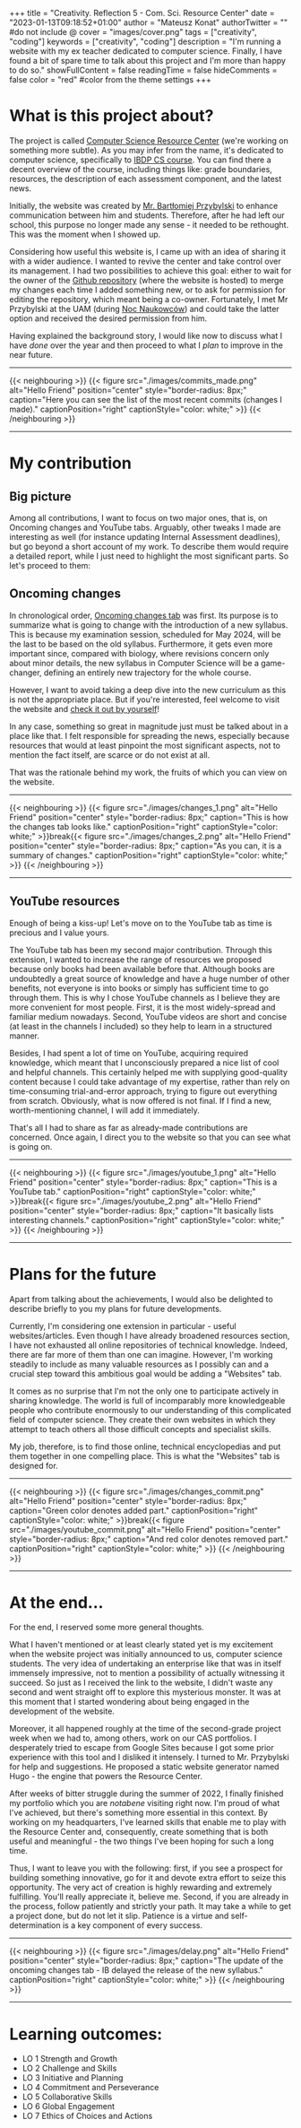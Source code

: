 +++
title = "Creativity. Reflection 5 - Com. Sci. Resource Center"
date = "2023-01-13T09:18:52+01:00"
author = "Mateusz Konat"
authorTwitter = "" #do not include @
cover = "images/cover.png"
tags = ["creativity", "coding"]
keywords = ["creativity", "coding"]
description = "I'm running a website with my ex teacher dedicated to computer science. Finally, I have found a bit of spare time to talk about this project and I'm more than happy to do so."
showFullContent = false
readingTime = false
hideComments = false
color = "red" #color from the theme settings
+++

# What is this project about?
The project is called [Computer Science Resource Center](https://bprzybylski.github.io/IB-CS-GeS/) (we're working on something more subtle). As you may infer from the name, it's dedicated to computer science, specifically to [IBDP CS course](https://www.ibo.org/programmes/diploma-programme/curriculum/sciences/computer-science/). You can find there a decent overview of the course, including things like: grade boundaries, resources, the description of each assessment component, and the latest news.

Initially, the website was created by [Mr. Bartłomiej Przybylski](https://bap.faculty.wmi.amu.edu.pl/en/) to enhance communication between him and students. Therefore, after he had left our school, this purpose no longer made any sense - it needed to be rethought. This was the moment when I showed up. 

Considering how useful this website is, I came up with an idea of sharing it with a wider audience. I wanted to revive the center and take control over its management. I had two possibilities to achieve this goal: either to wait for the owner of the [Github repository](https://github.com/bprzybylski/IB-CS-GeS) (where the website is hosted) to merge my changes each time I added something new, or to ask for permission for editing the repository, which meant being a co-owner. Fortunately, I met Mr Przybylski at the UAM (during [Noc Naukowców](https://www.poznan.nocnaukowcow.pl)) and could take the latter option and received the desired permission from him.

Having explained the background story, I would like now to discuss what I have _done_ over the year and then proceed to what I _plan_ to improve in the near future.

***
{{< neighbouring >}}
{{< figure src="./images/commits_made.png" alt="Hello Friend" position="center" style="border-radius: 8px;" caption="Here you can see the list of the most recent commits (changes I made)." captionPosition="right" captionStyle="color: white;" >}}
{{< /neighbouring >}}
***

# My contribution
## Big picture
Among all contributions, I want to focus on two major ones, that is, on Oncoming changes and YouTube tabs. Arguably, other tweaks I made are interesting as well (for instance updating Internal Assessment deadlines), but go beyond a short account of my work. To describe them would require a detailed report, while I just need to highlight the most significant parts. So let's proceed to them:

## Oncoming changes
In chronological order, [Oncoming changes tab](https://bprzybylski.github.io/IB-CS-GeS/general-information/oncoming-changes/) was first. Its purpose is to summarize what is going to change with the introduction of a new syllabus. This is because my examination session, scheduled for May 2024, will be the last to be based on the old syllabus. Furthermore, it gets even more important since, compared with biology, where revisions concern only about minor details, the new syllabus in Computer Science will be a game-changer, defining an entirely new trajectory for the whole course.

However, I want to avoid taking a deep dive into the new curriculum as this is not the appropriate place. But if you're interested, feel welcome to visit the website and [check it out by yourself](https://bprzybylski.github.io/IB-CS-GeS/general-information/oncoming-changes/)! 

In any case, something so great in magnitude just must be talked about in a place like that. I felt responsible for spreading the news, especially because resources that would at least pinpoint the most significant aspects, not to mention the fact itself, are scarce or do not exist at all. 

That was the rationale behind my work, the fruits of which you can view on the website.

***
{{< neighbouring >}}
{{< figure src="./images/changes_1.png" alt="Hello Friend" position="center" style="border-radius: 8px;" caption="This is how the changes tab looks like." captionPosition="right" captionStyle="color: white;" >}}break{{< figure src="./images/changes_2.png" alt="Hello Friend" position="center" style="border-radius: 8px;" caption="As you can, it is a summary of changes." captionPosition="right" captionStyle="color: white;" >}}
{{< /neighbouring >}}
***

## YouTube resources
Enough of being a kiss-up! Let's move on to the YouTube tab as time is precious and I value yours.

The YouTube tab has been my second major contribution. Through this extension, I wanted to increase the range of resources we proposed because only books had been available before that. Although books are undoubtedly a great source of knowledge and have a huge number of other benefits, not everyone is into books or simply has sufficient time to go through them. This is why I chose YouTube channels as I believe they are more convenient for most people. First, it is the most widely-spread and familiar medium nowadays. Second, YouTube videos are short and concise (at least in the channels I included) so they help to learn in a structured manner.

Besides, I had spent a lot of time on YouTube, acquiring required knowledge, which meant that I unconsciously prepared a nice list of cool and helpful channels. This certainly helped me with supplying good-quality content because I could take advantage of my expertise, rather than rely on time-consuming trial-and-error approach, trying to figure out everything from scratch. Obviously, what is now offered is not final. If I find a new, worth-mentioning channel, I will add it immediately.

That's all I had to share as far as already-made contributions are concerned. Once again, I direct you to the website so that you can see what is going on.

***
{{< neighbouring >}}
{{< figure src="./images/youtube_1.png" alt="Hello Friend" position="center" style="border-radius: 8px;" caption="This is a YouTube tab." captionPosition="right" captionStyle="color: white;" >}}break{{< figure src="./images/youtube_2.png" alt="Hello Friend" position="center" style="border-radius: 8px;" caption="It basically lists interesting channels." captionPosition="right" captionStyle="color: white;" >}}
{{< /neighbouring >}}
***

# Plans for the future
Apart from talking about the achievements, I would also be delighted to describe briefly to you my plans for future developments.

Currently, I'm considering one extension in particular - useful websites/articles. Even though I have already broadened resources section, I have not exhausted all online repositories of technical knowledge. Indeed, there are far more of them than one can imagine. However, I'm working steadily to include as many valuable resources as I possibly can and a crucial step toward this ambitious goal would be adding a "Websites" tab. 

It comes as no surprise that I'm not the only one to participate actively in sharing knowledge. The world is full of incomparably more knowledgeable people who contribute enormously to our understanding of this complicated field of computer science. They create their own websites in which they attempt to teach others all those difficult concepts and specialist skills. 

My job, therefore, is to find those online, technical encyclopedias and put them together in one compelling place. This is what the "Websites" tab is designed for.


***
{{< neighbouring >}}
{{< figure src="./images/changes_commit.png" alt="Hello Friend" position="center" style="border-radius: 8px;" caption="Green color denotes added part." captionPosition="right" captionStyle="color: white;" >}}break{{< figure src="./images/youtube_commit.png" alt="Hello Friend" position="center" style="border-radius: 8px;" caption="And red color denotes removed part." captionPosition="right" captionStyle="color: white;" >}}
{{< /neighbouring >}}
***

# At the end...
For the end, I reserved some more general thoughts. 

What I haven't mentioned or at least clearly stated yet is my excitement when the website project was initially announced to us, computer science students. The very idea of undertaking an enterprise like that was in itself immensely impressive, not to mention a possibility of actually witnessing it succeed. So just as I received the link to the website, I didn't waste any second and went straight off to explore this mysterious monster. It was at this moment that I started wondering about being engaged in the development of the website. 

Moreover, it all happened roughly at the time of the second-grade project week when we had to, among others, work on our CAS portfolios. I desperately tried to escape from Google Sites because I got some prior experience with this tool and I disliked it intensely. I turned to Mr. Przybylski for help and suggestions. He proposed a static website generator named Hugo - the engine that powers the Resource Center.

After weeks of bitter struggle during the summer of 2022, I finally finished my portfolio which you are _notabene_ visiting right now. I'm proud of what I've achieved, but there's something more essential in this context. By working on my headquarters, I've learned skills that enable me to play with the Resource Center and, consequently, create something that is both useful and meaningful - the two things I've been hoping for such a long time.

Thus, I want to leave you with the following: first, if you see a prospect for building something innovative, go for it and devote extra effort to seize this opportunity. The very act of creation is highly rewarding and extremely fulfilling. You'll really appreciate it, believe me. Second, if you are already in the process, follow patiently and strictly your path. It may take a while to get a project done, but do not let it slip. Patience is a virtue and self-determination is a key component of every success.

***
{{< neighbouring >}}
{{< figure src="./images/delay.png" alt="Hello Friend" position="center" style="border-radius: 8px;" caption="The update of the oncoming changes tab - IB delayed the release of the new syllabus." captionPosition="right" captionStyle="color: white;" >}}
{{< /neighbouring >}}
***

# Learning outcomes:
- LO 1 Strength and Growth
- LO 2 Challenge and Skills
- LO 3 Initiative and Planning
- LO 4 Commitment and Perseverance
- LO 5 Collaborative Skills
- LO 6 Global Engagement
- LO 7 Ethics of Choices and Actions
